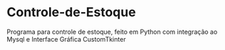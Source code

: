 # Controle-de-Estoque
 Programa para controle de estoque, feito em Python com integração ao Mysql e Interface Gráfica CustomTkinter
